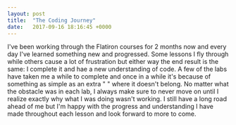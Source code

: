 ```yaml
---
layout: post
title:  "The Coding Journey"
date:   2017-09-16 18:16:45 +0000
---
```



I've been working through the Flatiron courses for 2 months now and every day I've learned something new and progressed. Some lessons I fly through while others cause a lot of frustration but either way the end result is the same: I complete it and hae a new understanding of code. 
A few of the labs have taken me a while to complete and once in a while it's because of something as simple as an extra " " where it doesn't belong. No matter what the obstacle was in each lab, I always make sure to never move on until I realize exactly why what I was doing wasn't working. 
I still have a long road ahead of me but I'm happy with the progress and understanding I have made throughout each lesson and look forward to more to come.
